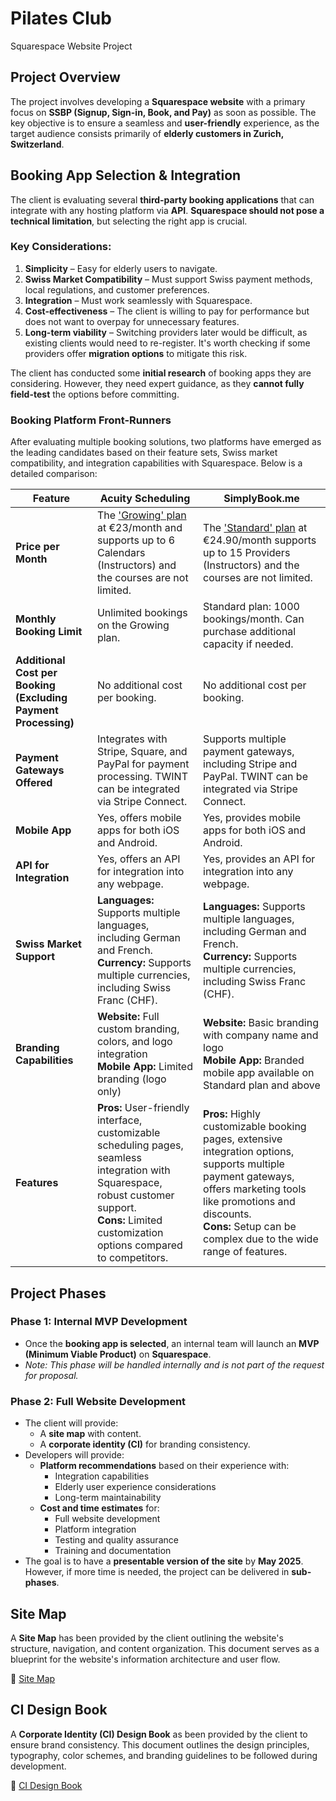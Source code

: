 # Pilates Club
Squarespace Website Project

## Project Overview
The project involves developing a **Squarespace website** with a primary focus on **SSBP (Signup, Sign-in, Book, and Pay)** as soon as possible. The key objective is to ensure a seamless and **user-friendly** experience, as the target audience consists primarily of **elderly customers in Zurich, Switzerland**.

## Booking App Selection & Integration
The client is evaluating several **third-party booking applications** that can integrate with any hosting platform via **API**. **Squarespace should not pose a technical limitation**, but selecting the right app is crucial.

### Key Considerations:
1. **Simplicity** – Easy for elderly users to navigate.
2. **Swiss Market Compatibility** – Must support Swiss payment methods, local regulations, and customer preferences.
3. **Integration** – Must work seamlessly with Squarespace.
4. **Cost-effectiveness** – The client is willing to pay for performance but does not want to overpay for unnecessary features.
5. **Long-term viability** – Switching providers later would be difficult, as existing clients would need to re-register. It's worth checking if some providers offer **migration options** to mitigate this risk.

The client has conducted some **initial research** of booking apps they are considering. However, they need expert guidance, as they **cannot fully field-test** the options before committing.

### Booking Platform Front-Runners
After evaluating multiple booking solutions, two platforms have emerged as the leading candidates based on their feature sets, Swiss market compatibility, and integration capabilities with Squarespace. Below is a detailed comparison:

| **Feature**                                         | **Acuity Scheduling**                                                                                                                                                                                                                   | **SimplyBook.me**                                                                                                                                                                                                                                                        |
|-----------------------------------------------------|----------------------------------------------------------------------------------------------------------------------------------------------------------------------------------------------------------------------------------------|--------------------------------------------------------------------------------------------------------------------------------------------------------------------------------------------------------------------------------------------------------------------------|
| **Price per Month**                     | The ['Growing' plan](https://www.squarespace.com/scheduling#pricing) at €23/month and supports up to 6 Calendars (Instructors) and the courses are not limited. | The ['Standard' plan](https://simplybook.me/en/pricing) at €24.90/month supports up to 15 Providers (Instructors) and the courses are not limited.                                                                               |
| **Monthly Booking Limit**                           | Unlimited bookings on the Growing plan.                                                                                                                                                                     | Standard plan: 1000 bookings/month. Can purchase additional capacity if needed.                                                                                                                                                                                              |
| **Additional Cost per Booking (Excluding Payment Processing)** | No additional cost per booking.                                                                                                                                                                                                       | No additional cost per booking.                                                                                                                                                                                                                                        |
| **Payment Gateways Offered**                        | Integrates with Stripe, Square, and PayPal for payment processing. TWINT can be integrated via Stripe Connect.                                                                                                                                                | Supports multiple payment gateways, including Stripe and PayPal. TWINT can be integrated via Stripe Connect.                                                                                                                                                                                      |
| **Mobile App**                                      | Yes, offers mobile apps for both iOS and Android.                                                                                                                                                                 | Yes, provides mobile apps for both iOS and Android.                                                                                                                                                                                                   |
| **API for Integration**                             | Yes, offers an API for integration into any webpage.                                                                                                                                                              | Yes, provides an API for integration into any webpage.                                                                                                                                                                                                |
| **Swiss Market Support**                            | **Languages:** Supports multiple languages, including German and French.<br>**Currency:** Supports multiple currencies, including Swiss Franc (CHF).  | **Languages:** Supports multiple languages, including German and French.<br>**Currency:** Supports multiple currencies, including Swiss Franc (CHF).  |
| **Branding Capabilities**                           | **Website:** Full custom branding, colors, and logo integration<br>**Mobile App:** Limited branding (logo only) | **Website:** Basic branding with company name and logo<br>**Mobile App:** Branded mobile app available on Standard plan and above |
| **Features**                                        | **Pros:** User-friendly interface, customizable scheduling pages, seamless integration with Squarespace, robust customer support.<br>**Cons:** Limited customization options compared to competitors.  | **Pros:** Highly customizable booking pages, extensive integration options, supports multiple payment gateways, offers marketing tools like promotions and discounts.<br>**Cons:** Setup can be complex due to the wide range of features.  |


## Project Phases

### Phase 1: Internal MVP Development
- Once the **booking app is selected**, an internal team will launch an **MVP (Minimum Viable Product)** on **Squarespace**.
- *Note: This phase will be handled internally and is not part of the request for proposal.*

### Phase 2: Full Website Development
- The client will provide:
  - A **site map** with content.
  - A **corporate identity (CI)** for branding consistency.
- Developers will provide:
  - **Platform recommendations** based on their experience with:
    - Integration capabilities
    - Elderly user experience considerations
    - Long-term maintainability
  - **Cost and time estimates** for:
    - Full website development
    - Platform integration
    - Testing and quality assurance
    - Training and documentation
- The goal is to have a **presentable version of the site** by **May 2025**. However, if more time is needed, the project can be delivered in **sub-phases**.

## Site Map
A **Site Map** has been provided by the client outlining the website's structure, navigation, and content organization. This document serves as a blueprint for the website's information architecture and user flow.

📄 [Site Map](./Site_Map_Pilates_Club_2025.pdf)

## CI Design Book
A **Corporate Identity (CI) Design Book** as been provided by the client to ensure brand consistency. This document outlines the design principles, typography, color schemes, and branding guidelines to be followed during development.

📄 [CI Design Book](./Logo_Style_Guide_Pilates_Club_2025.pdf)
